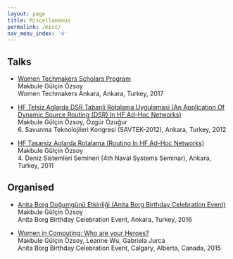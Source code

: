 ```yaml
---
layout: page
title: Miscellaneous
permalink: /misc/
nav_menu_index: '4'
---
```


## Talks 

* [Women Techmakers Scholars Program](../assets/papers/WTM_13032017.pdf) <br/>
	Makbule Gülçin Özsoy <br/>
	Women Techmakers Ankara, Ankara, Turkey, 2017
	
* [HF Telsiz Aglarda DSR Tabanli Rotalama Uygulamasi (An Application Of Dynamic Source Routing (DSR) In HF Ad-Hoc Networks)](../assets/papers/HFTelsizAglardaDSRTabanliRotalamaUygulamasi.pdf) <br/>
	Makbule Gülçin Özsoy, Özgür Özuğur <br/>
	6\. Savunma Teknolojileri Kongresi (SAVTEK-2012), Ankara, Turkey, 2012
	
* [HF Tasarsiz Aglarda Rotalama (Routing In HF Ad-Hoc Networks)](../assets/papers/HFTasarsizAglardaRotalama.pdf) <br/>
	Makbule Gülçin Özsoy <br/>
	4\. Deniz Sistemleri Semineri (4th Naval Systems Seminar), Ankara, Turkey, 2011



## Organised

* [Anita Borg Doğumgünü Etkinliği (Anita Borg Birthday Celebration Event)](https://www.eventbrite.com/e/anita-borg-dogumgunu-etkinligi-ankara-tickets-21054933874)<br/>
	Makbule Gülçin Özsoy <br/>
	Anita Borg Birthday Celebration Event, Ankara, Turkey, 2016
	
* [Women in Computing: Who are your Heroes?](https://www.eventbrite.com/e/women-in-computing-who-are-your-heroes-tickets-15579081452)<br/>
	Makbule Gülçin Özsoy, Leanne Wu, Gabriela Jurca <br/>
	Anita Borg Birthday Celebration Event, Calgary, Alberta, Canada, 2015
	
